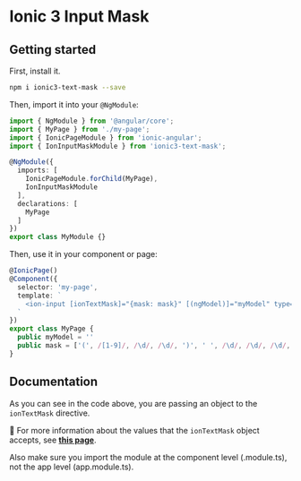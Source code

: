 # Ionic 3 Input Mask

## Getting started

First, install it.

```bash
npm i ionic3-text-mask --save
```

Then, import it into your `@NgModule`:

```typescript
import { NgModule } from '@angular/core';
import { MyPage } from './my-page';
import { IonicPageModule } from 'ionic-angular';
import { IonInputMaskModule } from 'ionic3-text-mask';

@NgModule({
  imports: [
    IonicPageModule.forChild(MyPage),
    IonInputMaskModule
  ],
  declarations: [
    MyPage
  ]
})
export class MyModule {}
```

Then, use it in your component or page:
```typescript
@IonicPage()
@Component({
  selector: 'my-page',
  template: `
    <ion-input [ionTextMask]="{mask: mask}" [(ngModel)]="myModel" type="text"/>
  `
})
export class MyPage {
  public myModel = ''
  public mask = ['(', /[1-9]/, /\d/, /\d/, ')', ' ', /\d/, /\d/, /\d/, '-', /\d/, /\d/, /\d/, /\d/]
}
```

## Documentation

As you can see in the code above, you are passing an object to the `ionTextMask` directive.

&#x1F4CD; For more information about the values that the `ionTextMask` object accepts, see 
**[this page](https://github.com/text-mask/text-mask/blob/master/componentDocumentation.md#readme)**.

Also make sure you import the module at the component level (<your component>.module.ts), not the app level (app.module.ts).

